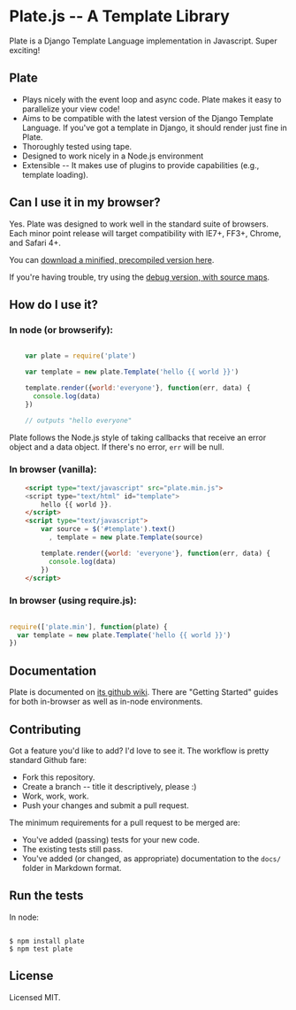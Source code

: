 Plate.js -- A Template Library
=================================

Plate is a Django Template Language implementation in Javascript. Super exciting!

Plate
----------
* Plays nicely with the event loop and async code. Plate makes it easy to parallelize your view code!
* Aims to be compatible with the latest version of the Django Template Language. If you've got a template in Django, it should render just fine in Plate.
* Thoroughly tested using tape.
* Designed to work nicely in a Node.js environment
* Extensible -- It makes use of plugins to provide capabilities (e.g., template loading).

Can I use it in my browser?
---------------------------

Yes. Plate was designed to work well in the standard suite of browsers. Each minor point release will target
compatibility with IE7+, FF3+, Chrome, and Safari 4+.

You can [download a minified, precompiled version here](https://raw.github.com/chrisdickinson/plate/master/dist/plate.min.js).

If you're having trouble, try using the [debug version, with source maps](https://raw.github.com/chrisdickinson/plate/master/dist/plate.debug.js).


How do I use it?
----------------

### In node (or browserify):

```javascript

    var plate = require('plate')

    var template = new plate.Template('hello {{ world }}')

    template.render({world:'everyone'}, function(err, data) {
      console.log(data)
    })

    // outputs "hello everyone"

```

Plate follows the Node.js style of taking callbacks that receive an error object and a data object. If there's no
error, `err` will be null.

### In browser (vanilla):

```html
    <script type="text/javascript" src="plate.min.js">
    <script type="text/html" id="template">
        hello {{ world }}.
    </script>
    <script type="text/javascript">
        var source = $('#template').text()
          , template = new plate.Template(source)

        template.render({world: 'everyone'}, function(err, data) {
          console.log(data)
        })
    </script>
```

### In browser (using require.js):

```javascript

require(['plate.min'], function(plate) {
  var template = new plate.Template('hello {{ world }}')
})


```

Documentation
-------------

Plate is documented on [its github wiki](https://github.com/chrisdickinson/plate/wiki). There are "Getting Started"
guides for both in-browser as well as in-node environments.

Contributing
------------

Got a feature you'd like to add? I'd love to see it. The workflow is pretty standard Github fare:

* Fork this repository.
* Create a branch -- title it descriptively, please :)
* Work, work, work.
* Push your changes and submit a pull request.

The minimum requirements for a pull request to be merged are:

* You've added (passing) tests for your new code.
* The existing tests still pass.
* You've added (or changed, as appropriate) documentation to the `docs/` folder in Markdown format.

Run the tests
-------------

In node:

````

$ npm install plate
$ npm test plate

````

License
-----------------
Licensed MIT.
